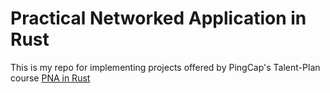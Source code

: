 # Practical Networked Application in Rust

This is my repo for implementing projects offered by PingCap's Talent-Plan course [PNA in Rust](https://github.com/pingcap/talent-plan/tree/master/courses/rust)

